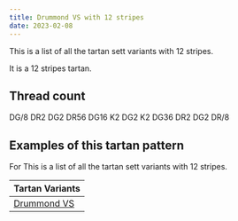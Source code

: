 ```yaml
---
title: Drummond VS with 12 stripes
date: 2023-02-08
---
```

This is a list of all the tartan sett variants with 12 stripes.

It is a 12 stripes tartan.


## Thread count
DG/8 DR2 DG2 DR56 DG16 K2 DG2 K2 DG36 DR2 DG2 DR/8

## Examples of this tartan pattern
For This is a list of all the tartan sett variants with 12 stripes.

| Tartan Variants |
|---------------|
| [Drummond VS](/variants/dg/8/dr2/dg2/dr56/dg16/k2/dg2/k2/dg36/dr2/dg2/dr/8-dg11450d-draa0000-k000000/)||
